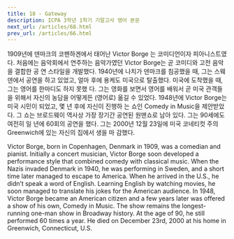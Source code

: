 ```yaml
---
title: 18 - Gateway
description: ICPA 3학년 1학기 기말고사 영어 본문
next_url: /articles/68.html
prev_url: /articles/66.html
---
```


1909년에 덴마크의 코펜하겐에서 태어난 Victor Borge 는 코미디언이자 피아니스트였다. 처음에는 음악회에서 연주하는 음악가였던 Victor Borge는 곧 코미디와 고전 음악을 결합한 공 연 스타일을 개발했다. 1940년에 나치가 덴마크를 침공했을 때, 그는 스웨덴에서 공연을 하고 있었고, 얼마 후에 용케도 미국으로 탈출했다. 미국에 도착했을 때, 그는 영어를 한마디도 하지 못했 다. 그는 영화를 보면서 영어를 배워서 곧 미국 관객들을 위해서 자신의 농담을 어떻게든 (영어로) 옮길 수 있었다. 1948년에 Victor Borge는 미국 시민이 되었고, 몇 년 후에 자신이 진행하 는 쇼인 Comedy in Music을 제안받았다. 그 쇼는 브로드웨이 역사상 가장 장기간 공연된 원맨쇼로 남아 있다. 그는 90세에도 여전히 일 년에 60회의 공연을 했다. 그는 2000년 12월 23일에 미국 코네티컷 주의 Greenwich에 있는 자신의 집에서 생을 마 감했다.

Victor Borge, born in Copenhagen, Denmark in 1909, was a comedian and pianist. Initially a concert musician, Victor Borge soon developed a performance style that combined comedy with classical music. When the Nazis invaded Denmark in 1940, he was performing in Sweden, and a short time later managed to escape to America. When he arrived in the U.S., he didn’t speak a word of English. Learning English by watching movies, he soon managed to translate his jokes for the American audience. In 1948, Victor Borge became an American citizen and a few years later was offered a show of his own, Comedy in Music. The show remains the longest-running one-man show in Broadway history. At the age of 90, he still performed 60 times a year. He died on December 23rd, 2000 at his home in Greenwich, Connecticut, U.S.
